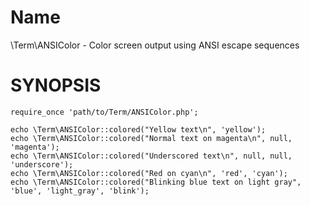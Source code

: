 # Name

\Term\ANSIColor - Color screen output using ANSI escape sequences

# SYNOPSIS

```
require_once 'path/to/Term/ANSIColor.php';

echo \Term\ANSIColor::colored("Yellow text\n", 'yellow');
echo \Term\ANSIColor::colored("Normal text on magenta\n", null, 'magenta');
echo \Term\ANSIColor::colored("Underscored text\n", null, null, 'underscore');
echo \Term\ANSIColor::colored("Red on cyan\n", 'red', 'cyan');
echo \Term\ANSIColor::colored("Blinking blue text on light gray", 'blue', 'light_gray', 'blink');
```
